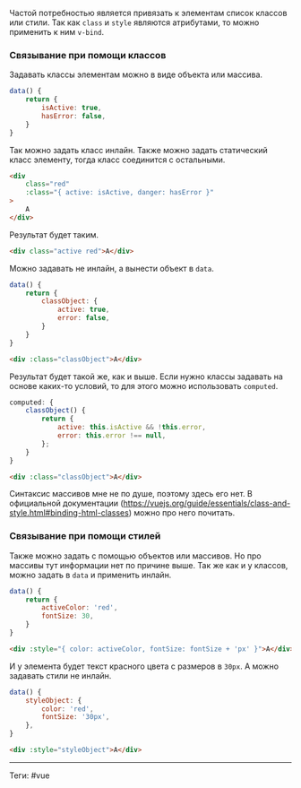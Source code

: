 Частой потребностью является привязать к элементам список классов или стили. Так как `class` и `style` являются атрибутами, то можно применить к ним `v-bind`.

### Связывание при помощи классов

Задавать классы элементам можно в виде объекта или массива. 

```js
data() {
	return {
		isActive: true,
		hasError: false,
	}
}
```

Так можно задать класс инлайн. Также можно задать статический класс элементу, тогда класс соединится с остальными.

```html
<div
	class="red"
	:class="{ active: isActive, danger: hasError }"
>
	A
</div>
```

Результат будет таким.

```html
<div class="active red">A</div>
```

Можно задавать не инлайн, а вынести объект в `data`.

```js
data() {
	return {
		classObject: {
			active: true,
			error: false,
		}
	}
}
```

```html
<div :class="classObject">A</div>
```

Результат будет такой же, как и выше. 
Если нужно классы задавать на основе каких-то условий, то для этого можно использовать `computed`.

```js
computed: {
	classObject() {
		return {
			active: this.isActive && !this.error,
			error: this.error !== null,
		};
	}
}
```

```html
<div :class="classObject">A</div>
```

 Синтаксис массивов мне не по душе, поэтому здесь его нет. В официальной документации (https://vuejs.org/guide/essentials/class-and-style.html#binding-html-classes) можно про него почитать.

### Связывание при помощи стилей

Также можно задать с помощью объектов или массивов. Но про массивы тут информации нет по причине выше. Так же как и у классов, можно задать в `data` и применить инлайн. 

```js
data() {
	return {
		activeColor: 'red',
		fontSize: 30,
	}
}
```

```html
<div :style="{ color: activeColor, fontSize: fontSize + 'px' }">A</div>
```

И у элемента будет текст красного цвета с размеров в `30px`.
А можно задавать стили не инлайн.

```js
data() {
	styleObject: {
		color: 'red',
		fontSize: '30px',
	},
}
```

```html
<div :style="styleObject">A</div>
```

---
Теги: #vue